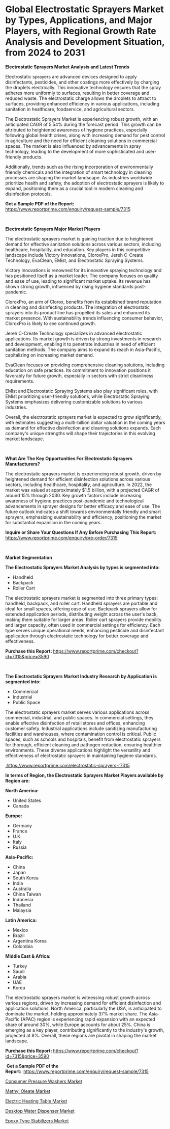 <p><h1>Global Electrostatic Sprayers Market by Types, Applications, and Major Players, with Regional Growth Rate Analysis and Development Situation, from 2024 to 2031</h1></p><p><strong>Electrostatic Sprayers Market Analysis and Latest Trends</strong></p>
<p><p>Electrostatic sprayers are advanced devices designed to apply disinfectants, pesticides, and other coatings more effectively by charging the droplets electrically. This innovative technology ensures that the spray adheres more uniformly to surfaces, resulting in better coverage and reduced waste. The electrostatic charge allows the droplets to attract to surfaces, providing enhanced efficiency in various applications, including sanitation in healthcare, foodservice, and agricultural sectors.</p><p>The Electrostatic Sprayers Market is experiencing robust growth, with an anticipated CAGR of 5.54% during the forecast period. This growth can be attributed to heightened awareness of hygiene practices, especially following global health crises, along with increasing demand for pest control in agriculture and the need for efficient cleaning solutions in commercial spaces. The market is also influenced by advancements in spray technology, leading to the development of more sophisticated and user-friendly products. </p><p>Additionally, trends such as the rising incorporation of environmentally friendly chemicals and the integration of smart technology in cleaning processes are shaping the market landscape. As industries worldwide prioritize health and safety, the adoption of electrostatic sprayers is likely to expand, positioning them as a crucial tool in modern cleaning and disinfection protocols.</p></p>
<p><strong>Get a Sample PDF of the Report:&nbsp;</strong> <a href="https://www.reportprime.com/enquiry/request-sample/7315">https://www.reportprime.com/enquiry/request-sample/7315</a></p>
<p>&nbsp;</p>
<p><strong>Electrostatic Sprayers Major Market Players</strong></p>
<p><p>The electrostatic sprayers market is gaining traction due to heightened demand for effective sanitation solutions across various sectors, including healthcare, hospitality, and education. Key players in this competitive landscape include Victory Innovations, CloroxPro, Jereh C-Create Technology, EvaClean, EMist, and Electrostatic Spraying Systems.</p><p>Victory Innovations is renowned for its innovative spraying technology and has positioned itself as a market leader. The company focuses on quality and ease of use, leading to significant market uptake. Its revenue has shown strong growth, influenced by rising hygiene standards post-pandemic.</p><p>CloroxPro, an arm of Clorox, benefits from its established brand reputation in cleaning and disinfecting products. The integration of electrostatic sprayers into its product line has propelled its sales and enhanced its market presence. With sustainability trends influencing consumer behavior, CloroxPro is likely to see continued growth.</p><p>Jereh C-Create Technology specializes in advanced electrostatic applications. Its market growth is driven by strong investments in research and development, enabling it to penetrate industries in need of efficient sanitation methods. The company aims to expand its reach in Asia-Pacific, capitalizing on increasing market demand.</p><p>EvaClean focuses on providing comprehensive cleaning solutions, including education on safe practices. Its commitment to innovation positions it favorably for future growth, especially in sectors with strict cleanliness requirements.</p><p>EMist and Electrostatic Spraying Systems also play significant roles, with EMist prioritizing user-friendly solutions, while Electrostatic Spraying Systems emphasizes delivering customizable solutions to various industries.</p><p>Overall, the electrostatic sprayers market is expected to grow significantly, with estimates suggesting a multi-billion dollar valuation in the coming years as demand for effective disinfection and cleaning solutions expands. Each company's unique strengths will shape their trajectories in this evolving market landscape.</p></p>
<p>&nbsp;</p>
<p><strong>What Are The Key Opportunities For Electrostatic Sprayers Manufacturers?</strong></p>
<p><p>The electrostatic sprayers market is experiencing robust growth, driven by heightened demand for efficient disinfection solutions across various sectors, including healthcare, hospitality, and agriculture. In 2022, the market was valued at approximately $1.5 billion, with a projected CAGR of around 15% through 2030. Key growth factors include increasing awareness of hygiene practices post-pandemic and technological advancements in sprayer designs for better efficacy and ease of use. The future outlook indicates a shift towards environmentally friendly and smart sprayers, emphasizing sustainability and efficiency, positioning the market for substantial expansion in the coming years.</p></p>
<p><strong>Inquire or Share Your Questions If Any Before Purchasing This Report:</strong> <a href="https://www.reportprime.com/enquiry/pre-order/7315">https://www.reportprime.com/enquiry/pre-order/7315</a></p>
<p>&nbsp;</p>
<p><strong>Market Segmentation</strong></p>
<p><strong>The Electrostatic Sprayers Market Analysis by types is segmented into:</strong></p>
<p><ul><li>Handheld</li><li>Backpack</li><li>Roller Cart</li></ul></p>
<p><p>The electrostatic sprayers market is segmented into three primary types: handheld, backpack, and roller cart. Handheld sprayers are portable and ideal for small spaces, offering ease of use. Backpack sprayers allow for extended application periods, distributing weight across the user's back, making them suitable for larger areas. Roller cart sprayers provide mobility and larger capacity, often used in commercial settings for efficiency. Each type serves unique operational needs, enhancing pesticide and disinfectant application through electrostatic technology for better coverage and effectiveness.</p></p>
<p><strong>Purchase this Report:&nbsp;</strong><a href="https://www.reportprime.com/checkout?id=7315&price=3590">https://www.reportprime.com/checkout?id=7315&price=3590</a></p>
<p>&nbsp;</p>
<p><strong>The Electrostatic Sprayers Market Industry Research by Application is segmented into:</strong></p>
<p><ul><li>Commercial</li><li>Industrial</li><li>Public Space</li></ul></p>
<p><p>The electrostatic sprayers market serves various applications across commercial, industrial, and public spaces. In commercial settings, they enable effective disinfection of retail stores and offices, enhancing customer safety. Industrial applications include sanitizing manufacturing facilities and warehouses, where contamination control is critical. Public spaces, such as schools and hospitals, benefit from electrostatic sprayers for thorough, efficient cleaning and pathogen reduction, ensuring healthier environments. These diverse applications highlight the versatility and effectiveness of electrostatic sprayers in maintaining hygiene standards.</p></p>
<p><a href="https://www.reportprime.com/electrostatic-sprayers-r7315">&nbsp;https://www.reportprime.com/electrostatic-sprayers-r7315</a></p>
<p><strong>In terms of Region, the Electrostatic Sprayers Market Players available by Region are:</strong></p>
<p>
    <p> <strong> North America: </strong>
        <ul>
            <li>United States</li>
            <li>Canada</li>
        </ul>
        </p> 
    <p> <strong> Europe: </strong>
        <ul>
            <li>Germany</li>
            <li>France</li>
            <li>U.K.</li>
            <li>Italy</li>
            <li>Russia</li>
        </ul>
        </p> 
    <p> <strong> Asia-Pacific: </strong>
        <ul>
            <li>China</li>
            <li>Japan</li>
            <li>South Korea</li>
            <li>India</li>
            <li>Australia</li>
            <li>China Taiwan</li>
            <li>Indonesia</li>
            <li>Thailand</li>
            <li>Malaysia</li>
        </ul>
        </p> 
    <p> <strong> Latin America: </strong>
        <ul>
            <li>Mexico</li>
            <li>Brazil</li>
            <li>Argentina Korea</li>
            <li>Colombia</li>
        </ul>
        </p> 
    <p> <strong> Middle East & Africa: </strong>
        <ul>
            <li>Turkey</li>
            <li>Saudi</li>
            <li>Arabia</li>
            <li>UAE</li>
            <li>Korea</li>
        </ul>
    </p>
    </p>
<p><p>The electrostatic sprayers market is witnessing robust growth across various regions, driven by increasing demand for efficient disinfection and application solutions. North America, particularly the USA, is anticipated to dominate the market, holding approximately 37% market share. The Asia-Pacific (APAC) region is experiencing rapid expansion with an expected share of around 30%, while Europe accounts for about 25%. China is emerging as a key player, contributing significantly to the industry's growth, projected at 8%. Overall, these regions are pivotal in shaping the market landscape.</p></p>
<p><strong>Purchase this Report: </strong><a href="https://www.reportprime.com/checkout?id=7315&price=3590">https://www.reportprime.com/checkout?id=7315&price=3590</a></p>
<p>&nbsp;<strong>Get a Sample PDF of the Report:&nbsp;&nbsp;</strong><a href="https://www.reportprime.com/enquiry/request-sample/7315">https://www.reportprime.com/enquiry/request-sample/7315</a></p>
<p><strong></strong></p>
<p><p><a href="https://www.linkedin.com/pulse/consumer-pressure-washers-market-analysis-report-global-insights-n2hhe?trackingId=MsN%2BVLwNQnSa1bGX0gfCMQ%3D%3D">Consumer Pressure Washers Market</a></p><p><a href="https://issuu.com/reportprime-2/docs/methyl-oleate-market-size-2030.pptx_997e5cca899e08">Methyl Oleate Market</a></p><p><a href="https://medium.com/@bubursruntul3/driving-market-forces-in-the-electric-heating-table-market-market-trends-and-future-forecasts-till-fa4c4c1f2496">Electric Heating Table Market</a></p><p><a href="https://medium.com/@bubursruntul3/future-of-innovation-global-desktop-water-dispenser-market-growth-and-opportunities-2024-2031-9bc4a872c078">Desktop Water Dispenser Market</a></p><p><a href="https://issuu.com/reportprime-2/docs/epoxy-type-stabilizers-market-size-_360fd47cc71399">Epoxy Type Stabilizers Market</a></p></p>